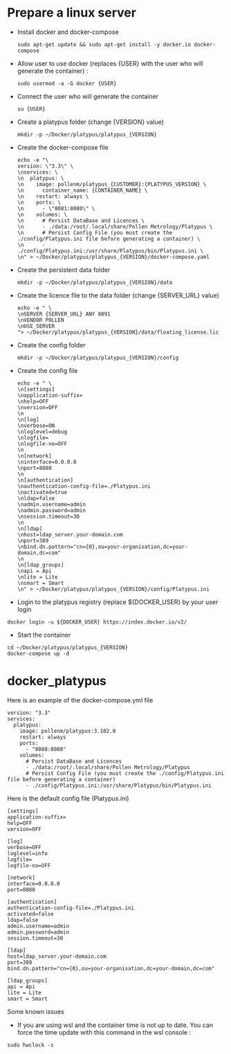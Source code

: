 # Prepare a linux server
  - Install docker and docker-compose
    ```
    sudo apt-get update && sudo apt-get install -y docker.io docker-compose
    ```
  - Allow user to use docker (replaces {USER} with the user who will generate the container) : 
    ```
    sudo usermod -a -G docker {USER}
    ```
  - Connect the user who will generate the container 
    ```
    su {USER}
    ```
  - Create a platypus folder (change {VERSION} value)
    ```
    mkdir -p ~/Docker/platypus/platypus_{VERSION}
    ```
  - Create the docker-compose file
    ```
    echo -e "\
    version: \"3.3\" \
    \nservices: \
    \n  platypus: \
    \n    image: pollenm/platypus_{CUSTOMER}:{PLATYPUS_VERSION} \
    \n      container_name: {CONTAINER_NAME} \
    \n    restart: always \
    \n    ports: \
    \n      - \"8081:8080\" \
    \n    volumes: \
    \n      # Persist DataBase and Licences \
    \n      - ./data:/root/.local/share/Pollen Metrology/Platypus \
    \n      # Persist Config File (you must create the ./config/Platypus.ini file before generating a container) \
    \n      - ./config/Platypus.ini:/usr/share/Platypus/bin/Platypus.ini \
    \n" > ~/Docker/platypus/platypus_{VERSION}/docker-compose.yaml
    ```
  - Create the persistent data folder
    ```
    mkdir -p ~/Docker/platypus/platypus_{VERSION}/data
    ```
  - Create the licence file to the data folder (change {SERVER_URL} value)
    ```
    echo -e " \
    \nSERVER {SERVER_URL} ANY 8091
    \nVENDOR POLLEN
    \nUSE_SERVER
    "> ~/Docker/platypus/platypus_{VERSION}/data/floating_license.lic
    ```
  - Create the config folder 
    ```
    mkdir -p ~/Docker/platypus/platypus_{VERSION}/config
    ```
  - Create the config file 
    ```
    echo -e " \
    \n[settings]
    \napplication-suffix=
    \nhelp=OFF
    \nversion=OFF
    \n
    \n[log]
    \nverbose=ON
    \nloglevel=debug
    \nlogfile=
    \nlogfile-no=OFF
    \n 
    \n[network]
    \ninterface=0.0.0.0
    \nport=8080
    \n
    \n[authentication]
    \nauthentication-config-file=./Platypus.ini
    \nactivated=true
    \nldap=false
    \nadmin.username=admin
    \nadmin.password=admin
    \nsession.timeout=30
    \n
    \n[ldap]
    \nhost=ldap_server.your-domain.com
    \nport=389
    \nbind.dn.pattern="cn={0},ou=your-organisation,dc=your-domain,dc=com"
    \n
    \n[ldap_groups]
    \napi = Api
    \nlite = Lite
    \nsmart = Smart
    \n" > ~/Docker/platypus/platypus_{VERSION}/config/Platypus.ini
    ```  
  - Login to the platypus registry (replace ${DOCKER_USER} by your user login
  ```
  docker login -u ${DOCKER_USER} https://index.docker.io/v2/
  ```
  - Start the container
  ```
  cd ~/Docker/platypus/platypus_{VERSION}
  docker-compose up -d
  ```

# docker_platypus

Here is an example of the docker-compose.yml file
```
version: "3.3"
services:
  platypus:
    image: pollenm/platypus:3.102.0
    restart: always
    ports:
      - "8080:8080"
    volumes:
      # Persist DataBase and Licences
      - ./data:/root/.local/share/Pollen Metrology/Platypus
      # Persist Config File (you must create the ./config/Platypus.ini file before generating a container)
      - ./config/Platypus.ini:/usr/share/Platypus/bin/Platypus.ini
```

Here is the default config file (Platypus.ini)
```
[settings]
application-suffix=
help=OFF
version=OFF

[log]
verbose=OFF
loglevel=info
logfile=
logfile-no=OFF

[network]
interface=0.0.0.0
port=8080

[authentication]
authentication-config-file=./Platypus.ini
activated=false
ldap=false
admin.username=admin
admin.password=admin
session.timeout=30

[ldap]
host=ldap_server.your-domain.com
port=389
bind.dn.pattern="cn={0},ou=your-organisation,dc=your-domain,dc=com"

[ldap_groups]
api = Api
lite = Lite
smart = Smart

```

Some known issues
- If you are using wsl and the container time is not up to date. You can force the time update with this command in the wsl console :
```
sudo hwclock -s
```
